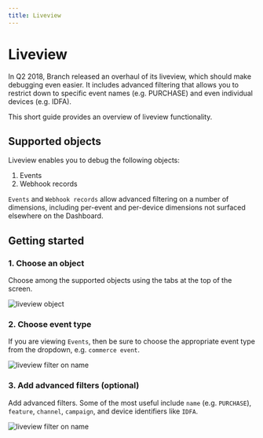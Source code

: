 ```yaml
---
title: Liveview
---
```

# Liveview

In Q2 2018, Branch released an overhaul of its liveview, which should make debugging even easier. It includes advanced filtering that allows you to restrict down to specific event names (e.g. PURCHASE) and even individual devices (e.g. IDFA).

This short guide provides an overview of liveview functionality.

## Supported objects

Liveview enables you to debug the following objects:

1. Events
3. Webhook records

`Events` and `Webhook records` allow advanced filtering on a number of dimensions, including per-event and per-device dimensions not surfaced elsewhere on the Dashboard.

## Getting started

### 1. Choose an object

Choose among the supported objects using the tabs at the top of the screen.

  ![liveview object](/_assets/img/pages/exports/pba-liveview/liveview-objects.png)

### 2. Choose event type

If you are viewing `Events`, then be sure to choose the appropriate event type from the dropdown, e.g. `commerce event`.

  ![liveview filter on name](/_assets/img/pages/exports/pba-liveview/liveview-events-filter.gif)

### 3. Add advanced filters (optional)

Add advanced filters. Some of the most useful include `name` (e.g. `PURCHASE`), `feature`, `channel`, `campaign`, and device identifiers like `IDFA`.

  ![liveview filter on name](/_assets/img/pages/exports/pba-liveview/liveview-add-filter.gif)
